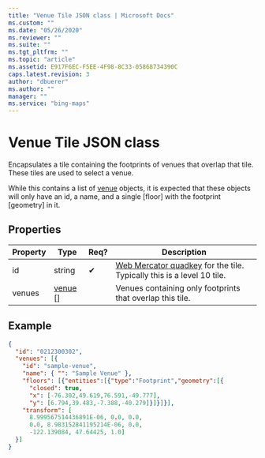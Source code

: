 ```yaml
---
title: "Venue Tile JSON class | Microsoft Docs"
ms.custom: ""
ms.date: "05/26/2020"
ms.reviewer: ""
ms.suite: ""
ms.tgt_pltfrm: ""
ms.topic: "article"
ms.assetid: E917F6EC-F5EE-4F98-8C33-05868734390C
caps.latest.revision: 3
author: "dbuerer"
ms.author: ""
manager: ""
ms.service: "bing-maps"
---
```

# Venue Tile JSON class

Encapsulates a tile containing the footprints of venues that overlap that tile.  These tiles are used to select a venue.

While this contains a list of [venue] objects, it is expected that these objects will only have an id, a name, and a single [floor] with the footprint [geometry] in it.

## Properties

| Property        | Type       | Req? | Description |
|-----------------|------------|------|-------------|
| id              | string     |  ✔   | [Web Mercator quadkey](../articles/bing-maps-tile-system.md) for the tile.  Typically this is a level 10 tile. |
| venues          | [venue] [] |      | Venues containing only footprints that overlap this tile. |

## Example

```json
{
  "id": "0212300302",
  "venues": [{
    "id": "sample-venue",
    "name": { "": "Sample Venue" },
    "floors": [{"entities":[{"type":"Footprint","geometry":[{
      "closed": true,
      "x": [-76.302,49.619,76.591,-49.777],
      "y": [6.794,39.483,-7.388,-40.279]}]}]}],
    "transform": [
      8.999567514436891E-06, 0.0, 0.0,
      0.0, 8.983152841195214E-06, 0.0,
      -122.139084, 47.64425, 1.0]
  }]
}
```

[venue]: venue.md
